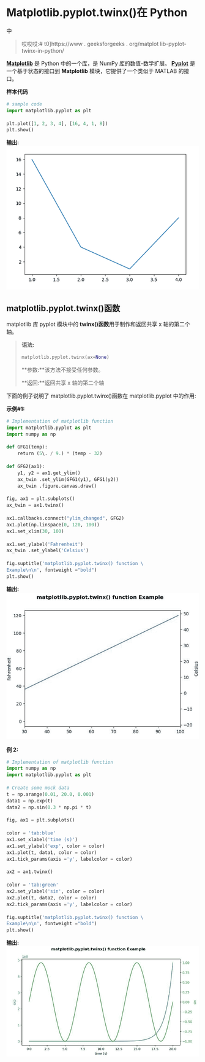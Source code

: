 # Matplotlib.pyplot.twinx()在 Python

中

> 哎哎哎:# t0]https://www . geeksforgeeks . org/matplot lib-pyplot-twinx-in-python/

**[Matplotlib](https://www.geeksforgeeks.org/python-introduction-matplotlib/)** 是 Python 中的一个库，是 NumPy 库的数值-数学扩展。 **[Pyplot](https://www.geeksforgeeks.org/pyplot-in-matplotlib/)** 是一个基于状态的接口到 **Matplotlib** 模块，它提供了一个类似于 MATLAB 的接口。

**样本代码**

```py
# sample code
import matplotlib.pyplot as plt 

plt.plot([1, 2, 3, 4], [16, 4, 1, 8]) 
plt.show() 
```

**输出:**
![](img/318b2f71555c93680d9f59450380bc8c.png)

## matplotlib.pyplot.twinx()函数

matplotlib 库 pyplot 模块中的 **twinx()函数**用于制作和返回共享 x 轴的第二个轴。

> **语法:**
> 
> ```py
> matplotlib.pyplot.twinx(ax=None)
> ```
> 
> **参数:**该方法不接受任何参数。
> 
> **返回:**返回共享 x 轴的第二个轴

下面的例子说明了 matplotlib.pyplot.twinx()函数在 matplotlib.pyplot 中的作用:

**示例#1:**

```py
# Implementation of matplotlib function
import matplotlib.pyplot as plt
import numpy as np

def GFG1(temp):
    return (5\. / 9.) * (temp - 32)

def GFG2(ax1):
    y1, y2 = ax1.get_ylim()
    ax_twin .set_ylim(GFG1(y1), GFG1(y2))
    ax_twin .figure.canvas.draw()

fig, ax1 = plt.subplots()
ax_twin = ax1.twinx()

ax1.callbacks.connect("ylim_changed", GFG2)
ax1.plot(np.linspace(0, 120, 100))
ax1.set_xlim(30, 100)

ax1.set_ylabel('Fahrenheit')
ax_twin .set_ylabel('Celsius')

fig.suptitle('matplotlib.pyplot.twinx() function \
Example\n\n', fontweight ="bold")
plt.show()
```

**输出:**
![](img/230b4921e28a701a22af143a30530621.png)

**例 2:**

```py
# Implementation of matplotlib function
import numpy as np
import matplotlib.pyplot as plt

# Create some mock data
t = np.arange(0.01, 20.0, 0.001)
data1 = np.exp(t)
data2 = np.sin(0.3 * np.pi * t)

fig, ax1 = plt.subplots()

color = 'tab:blue'
ax1.set_xlabel('time (s)')
ax1.set_ylabel('exp', color = color)
ax1.plot(t, data1, color = color)
ax1.tick_params(axis ='y', labelcolor = color)

ax2 = ax1.twinx()

color = 'tab:green'
ax2.set_ylabel('sin', color = color)
ax2.plot(t, data2, color = color)
ax2.tick_params(axis ='y', labelcolor = color)

fig.suptitle('matplotlib.pyplot.twinx() function \
Example\n\n', fontweight ="bold")
plt.show()
```

**输出:**
![](img/1768fc4d52a052b64caf1234469e9be1.png)